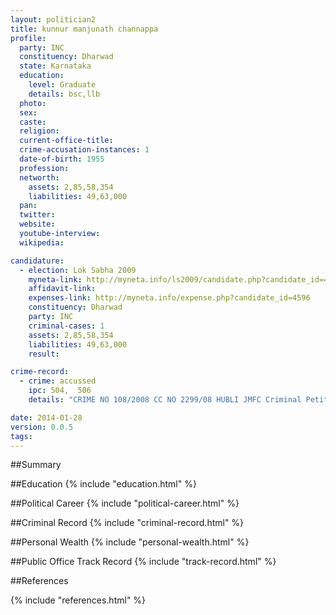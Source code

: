 ```yaml
---
layout: politician2
title: kunnur manjunath channappa
profile: 
  party: INC
  constituency: Dharwad
  state: Karnataka
  education: 
    level: Graduate
    details: bsc,llb
  photo: 
  sex: 
  caste: 
  religion: 
  current-office-title: 
  crime-accusation-instances: 1
  date-of-birth: 1955
  profession: 
  networth: 
    assets: 2,85,58,354
    liabilities: 49,63,000
  pan: 
  twitter: 
  website: 
  youtube-interview: 
  wikipedia: 

candidature: 
  - election: Lok Sabha 2009
    myneta-link: http://myneta.info/ls2009/candidate.php?candidate_id=4596
    affidavit-link: 
    expenses-link: http://myneta.info/expense.php?candidate_id=4596
    constituency: Dharwad 
    party: INC
    criminal-cases: 1
    assets: 2,85,58,354
    liabilities: 49,63,000
    result:  

crime-record: 
  - crime: accussed
    ipc: 504,  506
    details: "CRIME NO 108/2008 CC NO 2299/08 HUBLI JMFC Criminal Petition nO- 7062/2009" 

date: 2014-01-28
version: 0.0.5
tags: 
---
```

##Summary


##Education
{% include "education.html" %}


##Political Career
{% include "political-career.html" %}


##Criminal Record
{% include "criminal-record.html" %}


##Personal Wealth
{% include "personal-wealth.html" %}


##Public Office Track Record
{% include "track-record.html" %}


##References


{% include "references.html" %}